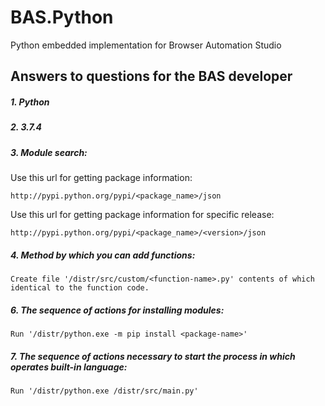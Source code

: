 # BAS.Python
Python embedded implementation for Browser Automation Studio

## Answers to questions for the BAS developer
##### 1. Python
##### 2. 3.7.4
##### 3. Module search:

Use this url for getting package information:
```
http://pypi.python.org/pypi/<package_name>/json
```

Use this url for getting package information for specific release:
```
http://pypi.python.org/pypi/<package_name>/<version>/json
```

##### 4. Method by which you can add functions:
```
Create file '/distr/src/custom/<function-name>.py' contents of which
identical to the function code.
```

##### 6. The sequence of actions for installing modules:
```
Run '/distr/python.exe -m pip install <package-name>'
```

##### 7. The sequence of actions necessary to start the process in which operates built-in language:
```
Run '/distr/python.exe /distr/src/main.py'
```